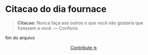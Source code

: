 # Citacao do dia fournace

> **Citacao:** Nunca faça aos outros o que você não gostaria que fizessem a você. — Confúcio

fim do arquivo

<watermark-footer>
<p align="center">
  <a href="https://github.com/ruisuan/ruisuan/blob/main/contribute.md">Contribute ☕</a>
</p>
</watermark-footer>
